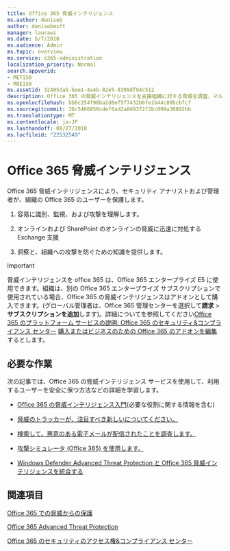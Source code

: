```yaml
---
title: Office 365 脅威インテリジェンス
ms.author: deniseb
author: denisebmsft
manager: laurawi
ms.date: 6/7/2018
ms.audience: Admin
ms.topic: overview
ms.service: o365-administration
localization_priority: Normal
search.appverid:
- MET150
- MOE150
ms.assetid: 32405da5-bee1-4a4b-82e5-8399df94c512
description: Office 365 の脅威インテリジェンスを支援組織に対する脅威を調査、マルウェア、フィッシング、および Office 365 がお客様に代わって、検出されたその他の攻撃への対応、および脅威の評価指標の検索を行う方法を紹介します。脅威インテリジェンスは、セキュリティとコンプライアンスのシステム製品と Office 365 の E5 に作成されます。
ms.openlocfilehash: bb6c254f90ba2d6ef5f7432b6fe1b44c80bcbfcf
ms.sourcegitcommit: 36c5466056cdef6ad2a8d9372f2bc009a30892bb
ms.translationtype: MT
ms.contentlocale: ja-JP
ms.lasthandoff: 08/27/2018
ms.locfileid: "22532549"
---
```

# <a name="office-365-threat-intelligence"></a>Office 365 脅威インテリジェンス

Office 365 脅威インテリジェンスにより、セキュリティ アナリストおよび管理者が、組織の Office 365 のユーザーを保護します。
  
1. 容易に識別、監視、および攻撃を理解します。
    
2. オンラインおよび SharePoint のオンラインの脅威に迅速に対処する Exchange 支援
    
3. 洞察と、組織への攻撃を防ぐための知識を提供します。
    
> [!IMPORTANT]
> 脅威インテリジェンスを office 365 は、Office 365 エンタープライズ E5 に使用できます。組織は、別の Office 365 エンタープライズ サブスクリプションで使用されている場合、Office 365 の脅威インテリジェンスはアドオンとして購入できます。(グローバル管理者は、Office 365 管理センターを選択して**請求** \> **サブスクリプションを追加**します)。詳細についてを参照してください[Office 365 のプラットフォーム サービスの説明: Office 365 のセキュリティ&amp;コンプライアンス センター](https://technet.microsoft.com/en-us/library/dn933793.aspx) [購入またはビジネスのための Office 365 のアドオンを編集](https://support.office.com/article/4e7b57d6-b93b-457d-aecd-0ea58bff07a6)するとします。 
  
## <a name="what-do-you-want-to-do"></a>必要な作業

次の記事では、Office 365 の脅威インテリジェンス サービスを使用して、利用するユーザーを安全に保つ方法などの詳細を学習します。
  
- [Office 365 の脅威インテリジェンス入門](get-started-with-ti.md)(必要な役割に関する情報を含む) 
    
- [脅威のトラッカーが、注目すべき新しいについてください。](threat-trackers.md)
    
- [検索して、悪意のある電子メールが配信されたことを調査します。](investigate-malicious-email-that-was-delivered.md)
    
- [攻撃シミュレータ (Office 365) を使用します。](attack-simulator.md)
    
- [Windows Defender Advanced Threat Protection と Office 365 脅威インテリジェンスを統合する](integrate-office-365-ti-with-wdatp.md)
    
## <a name="related-topics"></a>関連項目

[Office 365 での脅威からの保護](protect-against-threats.md)
  
[Office 365 Advanced Threat Protection](office-365-atp.md)
  
[Office 365 のセキュリティのアクセス権&amp;コンプライアンス センター](permissions-in-the-security-and-compliance-center.md)
  

